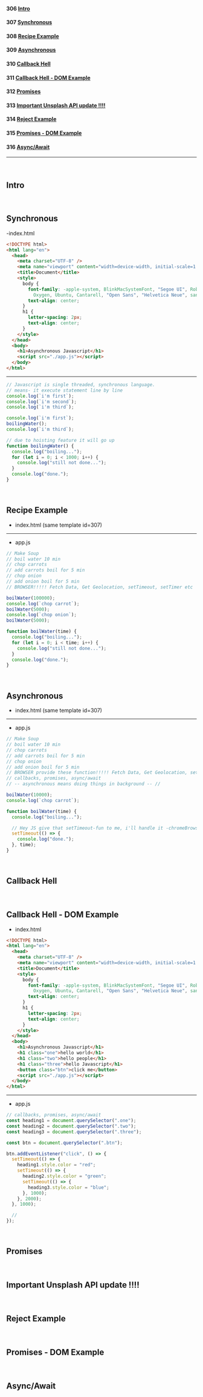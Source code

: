 #### 306 [Intro](#306)

#### 307 [Synchronous](#307)

#### 308 [Recipe Example](#308)

#### 309 [Asynchronous](#309)

#### 310 [Callback Hell](#310)

#### 311 [Callback Hell - DOM Example](#311)

#### 312 [Promises](#312)

#### 313 [Important Unsplash API update !!!!](#313)

#### 314 [Reject Example](#314)

#### 315 [Promises - DOM Example](#315)

#### 316 [Async/Await](#316)

---

<br>

## Intro<a id='306'></a>

<br>

## Synchronous<a id='307'></a>

-index.html

```html
<!DOCTYPE html>
<html lang="en">
  <head>
    <meta charset="UTF-8" />
    <meta name="viewport" content="width=device-width, initial-scale=1.0" />
    <title>Document</title>
    <style>
      body {
        font-family: -apple-system, BlinkMacSystemFont, "Segoe UI", Roboto,
          Oxygen, Ubuntu, Cantarell, "Open Sans", "Helvetica Neue", sans-serif;
        text-align: center;
      }
      h1 {
        letter-spacing: 2px;
        text-align: center;
      }
    </style>
  </head>
  <body>
    <h1>Asynchronous Javascript</h1>
    <script src="./app.js"></script>
  </body>
</html>
```

---

```js
// Javascript is single threaded, synchronous language.
// means- it execute statement line by line
console.log(`i'm first`);
console.log(`i'm second`);
console.log(`i'm third`);

console.log(`i'm first`);
boilingWater();
console.log(`i'm third`);

// due to hoisting feature it will go up
function boilingWater() {
  console.log("boiling...");
  for (let i = 0; i < 1000; i++) {
    console.log("still not done...");
  }
  console.log("done.");
}
```

<br>

## Recipe Example<a id='308'></a>

- index.html (same template id=307)

---

- app.js

```js
// Make Soup
// boil water 10 min
// chop carrots
// add carrots boil for 5 min
// chop onion
// add onion boil for 5 min
// BROWSER!!!!! Fetch Data, Get Geolocation, setTimeout, setTimer etc

boilWater(100000);
console.log(`chop carrot`);
boilWater(5000);
console.log(`chop onion`);
boilWater(5000);

function boilWater(time) {
  console.log("boiling...");
  for (let i = 0; i < time; i++) {
    console.log("still not done...");
  }
  console.log("done.");
}
```

<br>

## Asynchronous<a id='309'></a>

- index.html (same template id=307)

---

- app.js

```js
// Make Soup
// boil water 10 min
// chop carrots
// add carrots boil for 5 min
// chop onion
// add onion boil for 5 min
// BROWSER provide these function!!!!! Fetch Data, Get Geolocation, setTimeout, setTimer etc
// callbacks, promises, async/await
// -- asynchronous means doing things in background -- //

boilWater(10000);
console.log(`chop carrot`);

function boilWater(time) {
  console.log("boiling...");

  // Hey JS give that setTimeout-fun to me, i'll handle it -chromeBrowser said to JS
  setTimeout(() => {
    console.log("done.");
  }, time);
}
```

<br>

## Callback Hell<a id='310'></a>

<br>

## Callback Hell - DOM Example<a id='311'></a>

- index.html

```html
<!DOCTYPE html>
<html lang="en">
  <head>
    <meta charset="UTF-8" />
    <meta name="viewport" content="width=device-width, initial-scale=1.0" />
    <title>Document</title>
    <style>
      body {
        font-family: -apple-system, BlinkMacSystemFont, "Segoe UI", Roboto,
          Oxygen, Ubuntu, Cantarell, "Open Sans", "Helvetica Neue", sans-serif;
        text-align: center;
      }
      h1 {
        letter-spacing: 2px;
        text-align: center;
      }
    </style>
  </head>
  <body>
    <h1>Asynchronous Javascript</h1>
    <h1 class="one">hello world</h1>
    <h1 class="two">hello people</h1>
    <h1 class="three">hello Javascript</h1>
    <button class="btn">click me</button>
    <script src="./app.js"></script>
  </body>
</html>
```

---

- app.js

```js
// callbacks, promises, async/await
const heading1 = document.querySelector(".one");
const heading2 = document.querySelector(".two");
const heading3 = document.querySelector(".three");

const btn = document.querySelector(".btn");

btn.addEventListener("click", () => {
  setTimeout(() => {
    heading1.style.color = "red";
    setTimeout(() => {
      heading2.style.color = "green";
      setTimeout(() => {
        heading3.style.color = "blue";
      }, 1000);
    }, 2000);
  }, 1000);

  //
});
```

<br>

## Promises<a id='312'></a>

<br>

## Important Unsplash API update !!!!<a id='313'></a>

<br>

## Reject Example<a id='314'></a>

<br>

## Promises - DOM Example<a id='315'></a>

<br>

## Async/Await<a id='316'></a>

<br>
